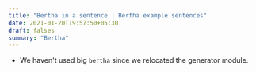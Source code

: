 ```yaml
---
title: "Bertha in a sentence | Bertha example sentences"
date: 2021-01-20T19:57:50+05:30
draft: falses
summary: "Bertha"
---
```

- We haven't used big `bertha` since we relocated the generator module.
                 

